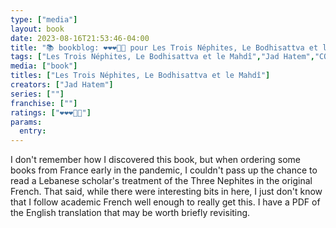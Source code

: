 ```yaml
---
type: ["media"]
layout: book
date: 2023-08-16T21:53:46-04:00
title: "📚 bookblog: ❤️❤️❤️🖤🖤 pour Les Trois Néphites, Le Bodhisattva et le Mahdî, par Jad Hatem"
tags: ["Les Trois Néphites, Le Bodhisattva et le Mahdî","Jad Hatem","COVID-19","Book of Mormon","Three Nephites"]
media: ["book"]
titles: ["Les Trois Néphites, Le Bodhisattva et le Mahdî"]
creators: ["Jad Hatem"]
series: [""]
franchise: [""]
ratings: ["❤️❤️❤️🖤🖤"]
params:
  entry:
---
```

I don't remember how I discovered this book, but when ordering some books from France early in the pandemic, I couldn't pass up the chance to read a Lebanese scholar's treatment of the Three Nephites in the original French. That said, while there were interesting bits in here, I just don't know that I follow academic French well enough to really get this. I have a PDF of the English translation that may be worth briefly revisiting.
